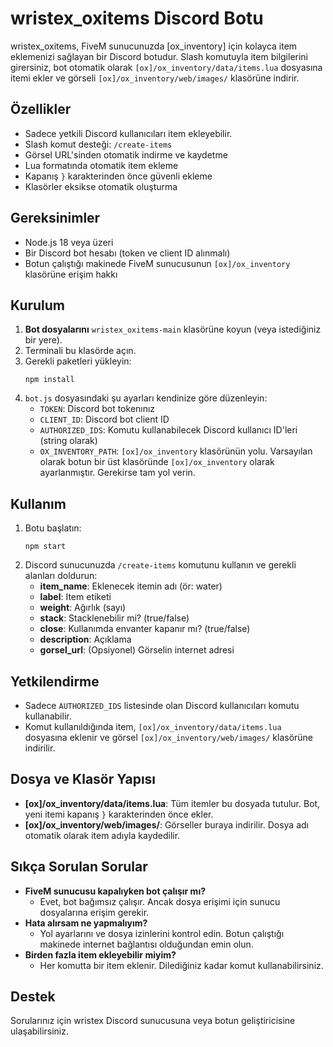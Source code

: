 # wristex_oxitems Discord Botu

wristex_oxitems, FiveM sunucunuzda [ox_inventory] için kolayca item eklemenizi sağlayan bir Discord botudur. Slash komutuyla item bilgilerini girersiniz, bot otomatik olarak `[ox]/ox_inventory/data/items.lua` dosyasına itemi ekler ve görseli `[ox]/ox_inventory/web/images/` klasörüne indirir.

## Özellikler
- Sadece yetkili Discord kullanıcıları item ekleyebilir.
- Slash komut desteği: `/create-items`
- Görsel URL'sinden otomatik indirme ve kaydetme
- Lua formatında otomatik item ekleme
- Kapanış `}` karakterinden önce güvenli ekleme
- Klasörler eksikse otomatik oluşturma

## Gereksinimler
- Node.js 18 veya üzeri
- Bir Discord bot hesabı (token ve client ID alınmalı)
- Botun çalıştığı makinede FiveM sunucusunun `[ox]/ox_inventory` klasörüne erişim hakkı

## Kurulum
1. **Bot dosyalarını** `wristex_oxitems-main` klasörüne koyun (veya istediğiniz bir yere).
2. Terminali bu klasörde açın.
3. Gerekli paketleri yükleyin:
   ```
   npm install
   ```
4. `bot.js` dosyasındaki şu ayarları kendinize göre düzenleyin:
   - `TOKEN`: Discord bot tokenınız
   - `CLIENT_ID`: Discord bot client ID
   - `AUTHORIZED_IDS`: Komutu kullanabilecek Discord kullanıcı ID'leri (string olarak)
   - `OX_INVENTORY_PATH`: `[ox]/ox_inventory` klasörünün yolu. Varsayılan olarak botun bir üst klasöründe `[ox]/ox_inventory` olarak ayarlanmıştır. Gerekirse tam yol verin.

## Kullanım
1. Botu başlatın:
   ```
   npm start
   ```
2. Discord sunucunuzda `/create-items` komutunu kullanın ve gerekli alanları doldurun:
   - **item_name**: Eklenecek itemin adı (ör: water)
   - **label**: Item etiketi
   - **weight**: Ağırlık (sayı)
   - **stack**: Stacklenebilir mi? (true/false)
   - **close**: Kullanımda envanter kapanır mı? (true/false)
   - **description**: Açıklama
   - **gorsel_url**: (Opsiyonel) Görselin internet adresi

## Yetkilendirme
- Sadece `AUTHORIZED_IDS` listesinde olan Discord kullanıcıları komutu kullanabilir.
- Komut kullanıldığında item, `[ox]/ox_inventory/data/items.lua` dosyasına eklenir ve görsel `[ox]/ox_inventory/web/images/` klasörüne indirilir.

## Dosya ve Klasör Yapısı
- **[ox]/ox_inventory/data/items.lua**: Tüm itemler bu dosyada tutulur. Bot, yeni itemi kapanış `}` karakterinden önce ekler.
- **[ox]/ox_inventory/web/images/**: Görseller buraya indirilir. Dosya adı otomatik olarak item adıyla kaydedilir.

## Sıkça Sorulan Sorular
- **FiveM sunucusu kapalıyken bot çalışır mı?**
  - Evet, bot bağımsız çalışır. Ancak dosya erişimi için sunucu dosyalarına erişim gerekir.
- **Hata alırsam ne yapmalıyım?**
  - Yol ayarlarını ve dosya izinlerini kontrol edin. Botun çalıştığı makinede internet bağlantısı olduğundan emin olun.
- **Birden fazla item ekleyebilir miyim?**
  - Her komutta bir item eklenir. Dilediğiniz kadar komut kullanabilirsiniz.

## Destek
Sorularınız için wristex Discord sunucusuna veya botun geliştiricisine ulaşabilirsiniz.
